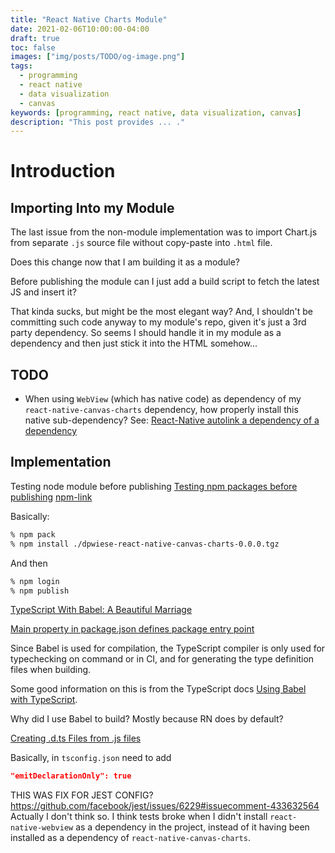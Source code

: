 ```yaml
---
title: "React Native Charts Module"
date: 2021-02-06T10:00:00-04:00
draft: true
toc: false
images: ["img/posts/TODO/og-image.png"]
tags: 
  - programming
  - react native
  - data visualization
  - canvas
keywords: [programming, react native, data visualization, canvas]
description: "This post provides ... ."
---
```


# Introduction

## Importing Into my Module

The last issue from the non-module implementation was to import Chart.js from separate `.js` source file without copy-paste into `.html` file.

Does this change now that I am building it as a module?

Before publishing the module can I just add a build script to fetch the latest JS and insert it?

That kinda sucks, but might be the most elegant way?
And, I shouldn't be committing such code anyway to my module's repo, given it's just a 3rd party dependency.
So seems I should handle it in my module as a dependency and then just stick it into the HTML somehow...

## TODO

* When using `WebView` (which has native code) as dependency of my `react-native-canvas-charts` dependency, how properly install this native sub-dependency? See: [React-Native autolink a dependency of a dependency](https://stackoverflow.com/questions/60707869/react-native-autolink-a-dependency-of-a-dependency)

## Implementation

Testing node module before publishing
[Testing npm packages before publishing](https://dev.to/vcarl/testing-npm-packages-before-publishing-h7o)
[npm-link](https://docs.npmjs.com/cli/v6/commands/npm-link)

Basically:

```sh {linenos=false}
% npm pack
% npm install ./dpwiese-react-native-canvas-charts-0.0.0.tgz
```

And then

```sh {linenos=false}
% npm login
% npm publish
```

[TypeScript With Babel: A Beautiful Marriage](https://iamturns.com/typescript-babel/)

[Main property in package.json defines package entry point](https://bytearcher.com/articles/main-property-in-package.json-defines-entry-point/)

Since Babel is used for compilation, the TypeScript compiler is only used for typechecking on command or in CI, and for generating the type definition files when building.

Some good information on this is from the TypeScript docs [Using Babel with TypeScript](https://www.typescriptlang.org/docs/handbook/babel-with-typescript.html).

Why did I use Babel to build? Mostly because RN does by default?

[Creating .d.ts Files from .js files](https://www.typescriptlang.org/docs/handbook/declaration-files/dts-from-js.html)

Basically, in `tsconfig.json` need to add

```json {linenos=false}
"emitDeclarationOnly": true
```

THIS WAS FIX FOR JEST CONFIG?
https://github.com/facebook/jest/issues/6229#issuecomment-433632564
Actually I don't think so.
I think tests broke when I didn't install `react-native-webview` as a dependency in the project, instead of it having been installed as a dependency of `react-native-canvas-charts`.


